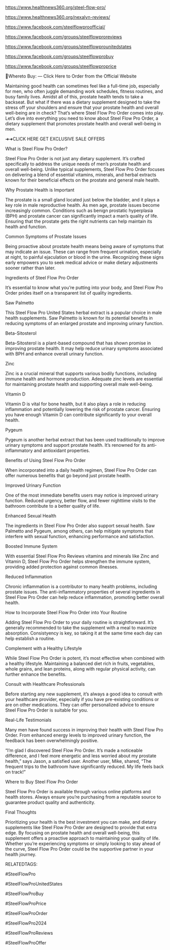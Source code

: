 <a href="https://www.healthnews360.org/steel-flow-pro/">https://www.healthnews360.org/steel-flow-pro/</a>

<a href="https://www.healthnews360.org/nexalyn-reviews/">https://www.healthnews360.org/nexalyn-reviews/</a>

<a href="https://www.facebook.com/steelflowproofficial/">https://www.facebook.com/steelflowproofficial/</a>


https://www.facebook.com/groups/steelflowproreviews

https://www.facebook.com/groups/steelflowprounitedstates

https://www.facebook.com/groups/steelflowprobuy

https://www.facebook.com/groups/steelflowproprice

‍📣Whereto Buy: — Click Here to Order from the Official Website

Maintaining good health can sometimes feel like a full-time job, especially for men, who often juggle demanding work schedules, fitness routines, and busy family lives. Amidst all of this, prostate health tends to take a backseat. But what if there was a dietary supplement designed to take the stress off your shoulders and ensure that your prostate health and overall well-being are in check? That’s where Steel Flow Pro Order comes into play. Let’s dive into everything you need to know about Steel Flow Pro Order, a dietary supplement that promotes prostate health and overall well-being in men.

➜➜CLICK HERE GET EXCLUSIVE SALE OFFERS

What is Steel Flow Pro Order?

Steel Flow Pro Order is not just any dietary supplement. It’s crafted specifically to address the unique needs of men’s prostate health and overall well-being. Unlike typical supplements, Steel Flow Pro Order focuses on delivering a blend of essential vitamins, minerals, and herbal extracts known for their beneficial effects on the prostate and general male health.

Why Prostate Health is Important

The prostate is a small gland located just below the bladder, and it plays a key role in male reproductive health. As men age, prostate issues become increasingly common. Conditions such as benign prostatic hyperplasia (BPH) and prostate cancer can significantly impact a man’s quality of life. Ensuring that the prostate gets the right nutrients can help maintain its health and function.

Common Symptoms of Prostate Issues

Being proactive about prostate health means being aware of symptoms that may indicate an issue. These can range from frequent urination, especially at night, to painful ejaculation or blood in the urine. Recognizing these signs early empowers you to seek medical advice or make dietary adjustments sooner rather than later.

Ingredients of Steel Flow Pro Order

It’s essential to know what you’re putting into your body, and Steel Flow Pro Order prides itself on a transparent list of quality ingredients.

Saw Palmetto

This Steel Flow Pro United States herbal extract is a popular choice in male health supplements. Saw Palmetto is known for its potential benefits in reducing symptoms of an enlarged prostate and improving urinary function.

Beta-Sitosterol

Beta-Sitosterol is a plant-based compound that has shown promise in improving prostate health. It may help reduce urinary symptoms associated with BPH and enhance overall urinary function.

Zinc

Zinc is a crucial mineral that supports various bodily functions, including immune health and hormone production. Adequate zinc levels are essential for maintaining prostate health and supporting overall male well-being.

Vitamin D

Vitamin D is vital for bone health, but it also plays a role in reducing inflammation and potentially lowering the risk of prostate cancer. Ensuring you have enough Vitamin D can contribute significantly to your overall health.

Pygeum

Pygeum is another herbal extract that has been used traditionally to improve urinary symptoms and support prostate health. It’s renowned for its anti-inflammatory and antioxidant properties.

Benefits of Using Steel Flow Pro Order

When incorporated into a daily health regimen, Steel Flow Pro Order can offer numerous benefits that go beyond just prostate health.

Improved Urinary Function

One of the most immediate benefits users may notice is improved urinary function. Reduced urgency, better flow, and fewer nighttime visits to the bathroom contribute to a better quality of life.

Enhanced Sexual Health

The ingredients in Steel Flow Pro Order also support sexual health. Saw Palmetto and Pygeum, among others, can help mitigate symptoms that interfere with sexual function, enhancing performance and satisfaction.

Boosted Immune System

With essential Steel Flow Pro Reviews vitamins and minerals like Zinc and Vitamin D, Steel Flow Pro Order helps strengthen the immune system, providing added protection against common illnesses.

Reduced Inflammation

Chronic inflammation is a contributor to many health problems, including prostate issues. The anti-inflammatory properties of several ingredients in Steel Flow Pro Order can help reduce inflammation, promoting better overall health.

How to Incorporate Steel Flow Pro Order into Your Routine

Adding Steel Flow Pro Order to your daily routine is straightforward. It’s generally recommended to take the supplement with a meal to maximize absorption. Consistyency is key, so taking it at the same time each day can help establish a routine.

Complement with a Healthy Lifestyle

While Steel Flow Pro Order is potent, it’s most effective when combined with a healthy lifestyle. Maintaining a balanced diet rich in fruits, vegetables, whole grains, and lean proteins, along with regular physical activity, can further enhance the benefits.

Consult with Healthcare Professionals

Before starting any new supplement, it’s always a good idea to consult with your healthcare provider, especially if you have pre-existing conditions or are on other medications. They can offer personalized advice to ensure Steel Flow Pro Order is suitable for you.

Real-Life Testimonials

Many men have found success in improving their health with Steel Flow Pro Order. From enhanced energy levels to improved urinary function, the feedback has been overwhelmingly positive.

“I’m glad I discovered Steel Flow Pro Order. It’s made a noticeable difference, and I feel more energetic and less worried about my prostate health,” says Jason, a satisfied user. Another user, Mike, shared, “The frequent trips to the bathroom have significantly reduced. My life feels back on track!”

Where to Buy Steel Flow Pro Order

Steel Flow Pro Order is available through various online platforms and health stores. Always ensure you’re purchasing from a reputable source to guarantee product quality and authenticity.

Final Thoughts

Prioritizing your health is the best investment you can make, and dietary supplements like Steel Flow Pro Order are designed to provide that extra edge. By focusing on prostate health and overall well-being, this supplement offers a proactive approach to maintaining your quality of life. Whether you’re experiencing symptoms or simply looking to stay ahead of the curve, Steel Flow Pro Order could be the supportive partner in your health journey.

RELATEDTAGS:

#SteelFlowPro

#SteelFlowProUnitedStates

#SteelFlowProBuy

#SteelFlowProPrice

#SteelFlowProOrder

#SteelFlowPro2024

#SteelFlowProReviews

#SteelFlowProOffer





